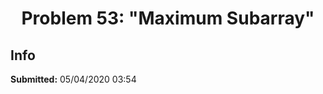 <h1></h1>
<h1 align="center">Problem 53: "Maximum Subarray"</h1>

<h2 align="left">Info</h2>
<p align="left">
    <a align="center" > <b>Submitted:</b> 05/04/2020 03:54 </a>
    <br>

